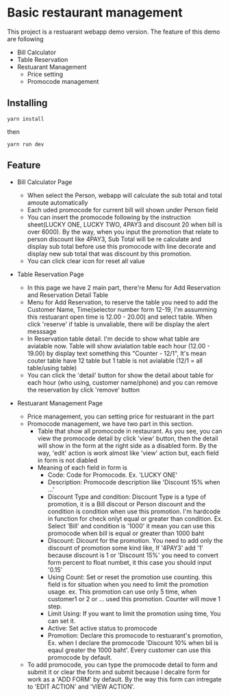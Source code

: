 # Basic restaurant management

This project is a restuarant webapp demo version. The feature of this demo are following 
- Bill Calculator
- Table Reservation
- Restuarant Management
  - Price setting
  - Promocode management

## Installing
```
yarn install
```
then
```
yarn run dev
```

## Feature
- Bill Calculator Page
  - When select the Person, webapp will calculate the sub total and total amoute automatically
  - Each uded promocode for current bill will shown under Person field
  - You can insert the promocode following by the instruction sheet(LUCKY ONE, LUCKY TWO, 4PAY3 and discount 20 when bill is over 6000). By the way, when you input the promotion that relate to person discount like 4PAY3, Sub Total will be re calculate and display sub total before use this promocode with line decorate and display new sub total that was discount by this promotion.
  - You can click clear icon for reset all value

- Table Reservation Page
  - In this page we have 2 main part, there're Menu for Add Reservation and Reservation Detail Table
  - Menu for Add Reservation, to reserve the table you need to add the Customer Name, Time(selector number form 12-19, I'm assumming this restuarant open time is 12.00 - 20.00) and select table. When click 'reserve' if table is unvaliable, there will be display the alert messsage
  - In Reservation table detail. I'm decide to show what table are avialable now. Table will show avialation table each hour (12.00 - 19.00) by display text something this "Counter - 12/1", It's mean couter table have 12 table but 1 table is not avialable (12/1 = all table/using table)
  - You can click the 'detail' button for show the detail about table for each hour (who using, customer name/phone) and you can remove the reservation by click 'remove' button
  
- Restuarant Management Page
  - Price management, you can setting price for restuarant in the part
  - Promocode management, we have two part in this section.
    - Table that show all promocode in restaurant. As you see, you can view the promocode detail by click 'view' button, then the detail will show in the form at the right side as a disabled form. By the way, 'edit' action is work almost like 'view' action but, each field in form is not diabled
    - Meaning of each field in form is
      - Code: Code for Promocode. Ex. 'LUCKY ONE'
      - Description: Promocode description like 'Discount 15% when ...'
      - Discount Type and condition: Discount Type is a type of promotion, it is a Bill discout or Person discount and the condition is condition when use this promotion. I'm hardcode in function for check onlyt equal or greater than condition. Ex. Select 'Bill' and condition is '1000' it mean you can use this promocode when bill is equal or greater than 1000 baht
      - Discount: Dicount for the promotion. You need to add only the discount of promotion some kind like, If '4PAY3' add '1' because discount is 1 or 'Discount 15%' you need to convert form percent to float numbet, it this case you should input '0.15'
      - Using Count: Set or reset the promotion use counting. this field is for situation when you need to limit the promotion usage. ex. This promotion can use only 5 time, when customer1 or 2 or ... used this promotion. Counter will move 1 step.
      - Limit Using: If you want to limit the promotion using time, You can set it.
      - Active: Set active status to promocode
      - Promotion: Declare this promocode to restuarant's promotion, Ex. when I declare the promocode 'Discount 10% when bil is eqaul greater the 1000 baht'. Every customer can use this promocode by default.
   - To add promocode, you can type the promocode detail to form and submit it or clear the form and submit because I decalre form for work as a 'ADD FORM' by default. By the way this form can intregate to 'EDIT ACTION' and 'VIEW ACTION'.
